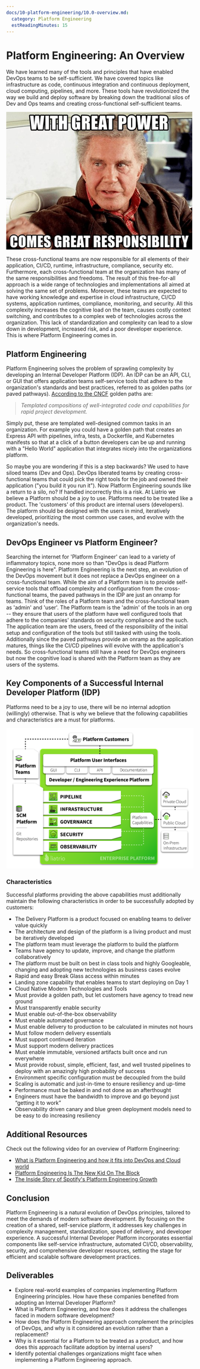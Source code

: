 ```yaml
---
docs/10-platform-engineering/10.0-overview.md:
  category: Platform Engineering
  estReadingMinutes: 15
---
```

# Platform Engineering: An Overview

We have learned many of the tools and principles that have enabled DevOps teams to be self-sufficient. We have covered topics like infrastructure as code, continuous integration and continuous deployment, cloud computing, pipelines, and more. These tools have revolutionized the way we build and deploy software by breaking down the traditional silos of Dev and Ops teams and creating cross-functional self-sufficient teams.

![with great power](./img10/with-great-power.jpg ':class=img-center :alt= with great power')

These cross-functional teams are now responsible for all elements of their application, CI/CD, runtime, infrastructure, compliance, security etc. Furthermore, each cross-functional team at the organization has many of the same responsibilities and freedoms. The result of this free-for-all approach is a wide range of technologies and implementations all aimed at solving the same set of problems. Moreover, these teams are expected to have working knowledge and expertise in cloud infrastructure, CI/CD systems, application runtimes, compliance, monitoring, and security. All this complexity increases the cognitive load on the team, causes costly context switching, and contributes to a complex web of technologies across the organization. This lack of standardization and complexity can lead to a slow down in development, increased risk, and a poor developer experience. This is where Platform Engineering comes in.

## Platform Engineering

Platform Engineering solves the problem of sprawling complexity by developing an Internal Developer Platform (IDP). An IDP can be an API, CLI, or GUI that offers application teams self-service tools that adhere to the organization's standards and best practices, referred to as golden paths (or paved pathways). [According to the CNCF](https://tag-app-delivery.cncf.io/whitepapers/platforms/) golden paths are:

> _Templated compositions of well-integrated code and capabilities for rapid project development._

Simply put, these are templated well-designed common tasks in an organization. For example you could have a golden path that creates an Express API with pipelines, infra, tests, a Dockerfile, and Kubernetes manifests so that at a click of a button developers can be up and running with a "Hello World" application that integrates nicely into the organizations platform.

So maybe you are wondering if this is a step backwards? We used to have siloed teams (Dev and Ops). DevOps liberated teams by creating cross-functional teams that could pick the right tools for the job and owned their application ("you build it you run it"). Now Platform Engineering sounds like a return to a silo, no? If handled incorrectly this is a risk. At Liatrio we believe a Platform should be a joy to use. Platforms need to be treated like a product. The 'customers' of this product are internal users (developers). The platform should be designed with the users in mind, iteratively developed, prioritizing the most common use cases, and evolve with the organization's needs.

## DevOps Engineer vs Platform Engineer?

Searching the internet for 'Platform Engineer' can lead to a variety of inflammatory topics, none more so than "DevOps is dead Platform Engineering is here". Platform Engineering is the next step, an evolution of the DevOps movement but it does not replace a DevOps engineer on a cross-functional team. While the aim of a Platform team is to provide self-service tools that offload complexity and configuration from the cross-functional teams, the paved pathways in the IDP are just an onramp for teams. Think of the roles of a Platform team and the cross-functional team as 'admin' and 'user'. The Platform team is the 'admin' of the tools in an org -- they ensure that users of the platform have well configured tools that adhere to the companies' standards on security compliance and the such. The application team are the users, freed of the responsibility of the initial setup and configuration of the tools but still tasked with using the tools. Additionally since the paved pathways provide an onramp as the application matures, things like the CI/CD pipelines will evolve with the application's needs. So cross-functional teams still have a need for DevOps engineers but now the cognitive load is shared with the Platform team as they are users of the systems.

## Key Components of a Successful Internal Developer Platform (IDP)

Platforms need to be a joy to use, there will be no internal adoption (willingly) otherwise. That is why we believe that the following capabilities and characteristics are a must for platforms.

![Liatrio's Platform](./img10/platform-eng.png ':class img-center :alt platform engineering')

### Characteristics

Successful platforms providing the above capabilities must additionally maintain the following characteristics in order to be successfully adopted by customers:

- The Delivery Platform is a product focused on enabling teams to deliver value quickly
- The architecture and design of the platform is a living product and must be iteratively developed
- The platform team must leverage the platform to build the platform
- Teams have agency to update, improve, and change the platform collaboratively
- The platform must be built on best in class tools and highly Googleable, changing and adopting new technologies as business cases evolve
- Rapid and easy Break Glass access within minutes
- Landing zone capability that enables teams to start deploying on Day 1
- Cloud Native Modern Technologies and Tools
- Must provide a golden path, but let customers have agency to tread new ground
- Must transparently enable security
- Must enable out-of-the-box observability
- Must enable automated governance
- Must enable delivery to production to be calculated in minutes not hours
- Must follow modern delivery essentials
- Must support continued iteration
- Must support modern delivery practices
- Must enable immutable, versioned artifacts built once and run everywhere
- Must provide robust, simple, efficient, fast, and well trusted pipelines to deploy with an amazingly high probability of success
- Environment specific configuration must be decoupled from the build
- Scaling is automatic and just-in-time to ensure resiliency and up-time
- Performance must be baked in and not done as an afterthought
- Engineers must have the bandwidth to improve and go beyond just “getting it to work”
- Observability driven canary and blue green deployment models need to be easy to do increasing resiliency

## Additional Resources

Check out the following video for an overview of Platform Engineering:

- [What is Platform Engineering and how it fits into DevOps and Cloud world](https://www.youtube.com/watch?v=ghzsBm8vOms)
- [Platform Engineering Is The New Kid On The Block](https://www.youtube.com/watch?v=wXyNHngEN-s)
- [The Inside Story of Spotify's Platform Engineering Growth](https://corecursive.com/platform-takes-the-pain/)

## Conclusion

Platform Engineering is a natural evolution of DevOps principles, tailored to meet the demands of modern software development. By focusing on the creation of a shared, self-service platform, it addresses key challenges in complexity management, standardization, speed of delivery, and developer experience. A successful Internal Developer Platform incorporates essential components like self-service infrastructure, automated CI/CD, observability, security, and comprehensive developer resources, setting the stage for efficient and scalable software development practices.

## Deliverables

- Explore real-world examples of companies implementing Platform Engineering principles. How have these companies benefited from adopting an Internal Developer Platform?
- What is Platform Engineering, and how does it address the challenges faced in modern software development?
- How does the Platform Engineering approach complement the principles of DevOps, and why is it considered an evolution rather than a replacement?
- Why is it essential for a Platform to be treated as a product, and how does this approach facilitate adoption by internal users?
- Identify potential challenges organizations might face when implementing a Platform Engineering approach.
